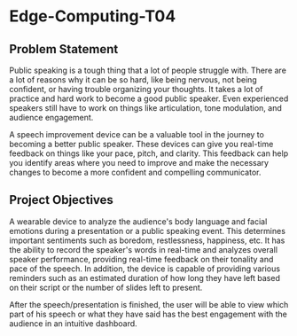 # Edge-Computing-T04

## Problem Statement
Public speaking is a tough thing that a lot of people struggle with. There are a lot of reasons why it can be so hard, like being nervous, not being confident, or having trouble organizing your thoughts. It takes a lot of practice and hard work to become a good public speaker. Even experienced speakers still have to work on things like articulation, tone modulation, and audience engagement.

A speech improvement device can be a valuable tool in the journey to becoming a better public speaker. These devices can give you real-time feedback on things like your pace, pitch, and clarity. This feedback can help you identify areas where you need to improve and make the necessary changes to become a more confident and compelling communicator.

## Project Objectives
A wearable device to analyze the audience's body language and facial emotions during a presentation or a public speaking event. This determines important sentiments such as boredom, restlessness, happiness, etc. It has the ability to record the speaker's words in real-time and analyzes overall speaker performance, providing real-time feedback on their tonality and pace of the speech. In addition, the device is capable of providing various reminders such as an estimated duration of how long they have left based on their script or the number of slides left to present.

After the speech/presentation is finished, the user will be able to view which part of his speech or what they have said has the best engagement with the audience in an intuitive dashboard.

